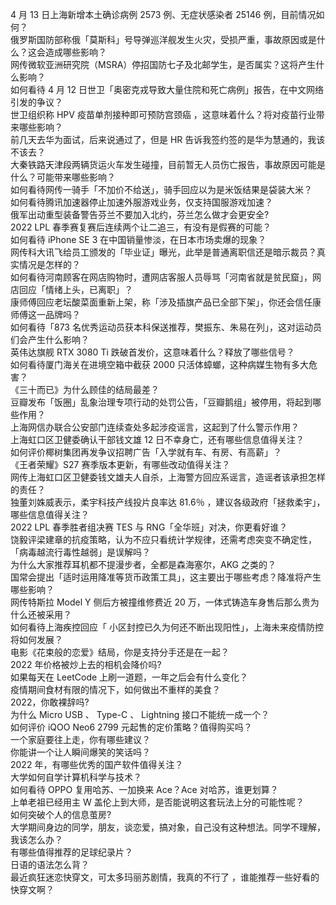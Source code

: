 4 月 13 日上海新增本土确诊病例 2573 例、无症状感染者 25146 例，目前情况如何？  
俄罗斯国防部称俄「莫斯科」号导弹巡洋舰发生火灾，受损严重，事故原因或是什么？这会造成哪些影响？  
网传微软亚洲研究院（MSRA）停招国防七子及北邮学生，是否属实？这将产生什么影响？  
如何看待 4 月 12 日世卫「奥密克戎导致大量住院和死亡病例」报告，在中文网络引发的争议？  
世卫组织称 HPV 疫苗单剂接种即可预防宫颈癌 ，这意味着什么？将对疫苗行业带来哪些影响？  
前几天去华为面试，后来说通过了，但是 HR 告诉我签约签的是华为慧通的，我该不该去？  
大秦铁路天津段两辆货运火车发生碰撞，目前暂无人员伤亡报告，事故原因可能是什么？可能带来哪些影响？  
如何看待网传一骑手「不加价不给送」，骑手回应以为是米饭结果是袋装大米？  
如何看待腾讯加速器停止加速外服游戏业务，仅支持国服游戏加速？  
俄军出动重型装备警告芬兰不要加入北约，芬兰怎么做才会更安全?  
2022 LPL 春季赛复赛后连续两个让二追三，有没有是假赛的可能？  
如何看待 iPhone SE 3 在中国销量惨淡，在日本市场卖爆的现象？  
网传科大讯飞给员工颁发的「毕业证」曝光，此举是普通离职信还是暗示裁员？真实情况是怎样的？  
如何看待河南顾客在网店购物时，遭网店客服人员辱骂「河南省就是贫民窟」，网店回应「情绪上头，已离职」？  
康师傅回应老坛酸菜面重新上架，称「涉及插旗产品已全部下架」，你还会信任康师傅这一品牌吗？  
如何看待「873 名优秀运动员获本科保送推荐，樊振东、朱易在列」，这对运动员们会产生什么影响？  
英伟达旗舰 RTX 3080 Ti 跌破首发价，这意味着什么？释放了哪些信号？  
如何看待厦门海关在进境空箱中截获 2000 只活体蟑螂，这种病媒生物有多大危害？  
《三十而已》为什么顾佳的结局最差？  
豆瓣发布「饭圈」乱象治理专项行动的处罚公告，「豆瓣鹅组」被停用，将起到哪些作用？  
上海网信办联合公安部门连续查处多起涉疫谣言，这起到了什么警示作用？  
上海虹口区卫健委确认干部钱文雄 12 日不幸身亡，还有哪些信息值得关注？  
如何评价椰树集团再发争议招聘广告「入学就有车、有房、有高薪」？  
《王者荣耀》S27 赛季版本更新，有哪些改动值得关注？  
网传上海虹口区卫健委钱文雄夫人自杀，上海警方回应系谣言，造谣者该承担怎样的责任？  
独董刘姝威表示，柔宇科技产线投片良率达 81.6％ ，建议各级政府「拯救柔宇」，哪些信息值得关注？  
2022 LPL 春季胜者组决赛 TES 与 RNG「全华班」对决，你更看好谁？  
饶毅评梁建章的抗疫策略，认为不应只看统计学规律，还需考虑突变不确定性，「病毒越流行毒性越弱」是误解吗？  
为什么大家推荐耳机都不提漫步者，全都是森海塞尔，AKG 之类的？  
国常会提出「适时运用降准等货币政策工具」，这主要出于哪些考虑？降准将产生哪些影响？  
网传特斯拉 Model Y 侧后方被撞维修费近 20 万，一体式铸造车身售后那么贵为什么还被采用？  
如何看待上海疾控回应「 小区封控已久为何还不断出现阳性」，上海未来疫情防控将如何发展？  
电影《花束般的恋爱》结局，你是支持分手还是在一起？  
2022 年价格被炒上去的相机会降价吗?  
如果每天在 LeetCode 上刷一道题，一年之后会有什么变化？  
疫情期间食材有限的情况下，如何做出不重样的美食？  
2022，你敢裸辞吗?  
为什么 Micro USB 、 Type-C 、 Lightning 接口不能统一成一个？  
如何评价 iQOO Neo6 2799 元起售的定价策略？值得购买吗？  
一个家庭要往上走，你有哪些建议？  
你能讲一个让人瞬间爆笑的笑话吗？  
2022 年，有哪些优秀的国产软件值得关注？  
大学如何自学计算机科学与技术？  
如何看待 OPPO 复用哈苏、一加换来 Ace？Ace 对哈苏，谁更划算？  
上单老祖已经用主 W 盖伦上到大师，是否能说明这套玩法上分的可能性呢？  
如何突破个人的信息茧房?  
大学期间身边的同学，朋友，谈恋爱，搞对象，自己没有这种想法。同学不理解，我该怎么办？  
有哪些值得推荐的足球纪录片？  
日语的语法怎么背？  
最近疯狂迷恋快穿文，可太多玛丽苏剧情，我真的不行了 ，谁能推荐一些好看的快穿文啊？  
